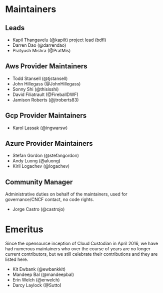 # Maintainers

## Leads

- Kapil Thangavelu (@kapilt)
  project lead (bdfl)
- Darren Dao (@darrendao)
- Pratyush Mishra (@PratMis)

## Aws Provider Maintainers

- Todd Stansell (@tjstansell)
- John Hillegass (@JohnHillegass)
- Sonny Shi (@thisisshi)
- David Filiatrault (@FireballDWF)
- Jamison Roberts (@jtroberts83)

## Gcp Provider Maintainers

- Karol Lassak (@ingwarsw)

## Azure Provider Maintainers

- Stefan Gordon (@stefangordon)
- Andy Luong (@aluong)
- Kiril Logachev (@logachev)

## Community Manager 

Administrative duties on behalf of the maintainers,
used for governance/CNCF contact, no code rights.

- Jorge Castro (@castrojo)

# Emeritus

Since the opensource inception of Cloud Custodian in April 2016, 
we have had numerous maintainers who over the course of years 
are no longer current contributors, but we still celebrate their
contributions and they are listed here.

- Kit Ewbank (@ewbankkit)
- Mandeep Bal (@mandeepbal)
- Erin Welch (@erwelch)
- Darcy Laylock (@Sutto)


